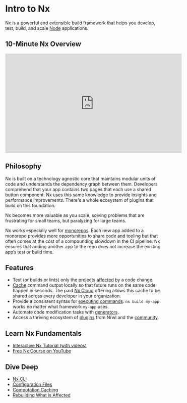 # Intro to Nx

Nx is a powerful and extensible build framework that helps you develop, test, build, and scale [Node](/{{framework}}/node/overview) applications.

## 10-Minute Nx Overview

<iframe width="560" height="315" src="https://www.youtube.com/embed/cXOkmOy-8dk" frameborder="0" allow="accelerometer; autoplay; clipboard-write; encrypted-media; gyroscope; picture-in-picture" allowfullscreen></iframe>

## Philosophy

Nx is built on a technology agnostic core that maintains modular units of code and understands the dependency graph between them. Developers comprehend that your app contains two pages that each use a shared button component. Nx uses this same knowledge to provide insights and performance improvements. There's a whole ecosystem of plugins that build on this foundation.

Nx becomes more valuable as you scale, solving problems that are frustrating for small teams, but paralyzing for large teams.

Nx works especially well for [monorepos](/{{framework}}/core-concepts/why-monorepos). Each new app added to a monorepo provides more opportunities to share code and tooling but that often comes at the cost of a compounding slowdown in the CI pipeline. Nx ensures that adding another app to the repo does not increase the existing app’s test or build time.

## Features

- Test (or builds or lints) only the projects [affected](/{{framework}}/cli/affected) by a code change.
- [Cache](/{{framework}}/core-concepts/computation-caching) command output locally so that future runs on the same code happen in seconds. The paid [Nx Cloud](https://nx.app) offering allows this cache to be shared across every developer in your organization.
- Provide a consistent syntax for [executing commands](/{{framework}}/executors/using-builders). `nx build my-app` works no matter what framework `my-app` uses.
- Automate code modification tasks with [generators](/{{framework}}/cli/affected).
- Access a thriving ecosystem of [plugins](/{{framework}}/generators/using-schematics) from Nrwl and the [community](/nx-community).

## Learn Nx Fundamentals

- [Interactive Nx Tutorial (with videos)](/{{framework}}/tutorial/01-create-application)
- [Free Nx Course on YouTube](https://www.youtube.com/watch?time_continue=49&v=2mYLe9Kp9VM&feature=emb_logo)

## Dive Deep

- [Nx CLI](/{{framework}}/getting-started/nx-cli)
- [Configuration Files](/{{framework}}/core-concepts/configuration)
- [Computation Caching](/{{framework}}/core-concepts/computation-caching)
- [Rebuilding What is Affected](/{{framework}}/core-concepts/affected)
